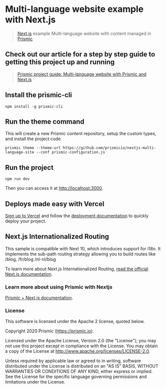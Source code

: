 # Multi-language website example with Next.js
> [Next.js](https://nextjs.org/) example Multi-language website with content managed in [Prismic](https://prismic.io)

## Check out our article for a step by step guide to getting this project up and running
> [Prismic project guide: Multi-language website with Prismic and Next.js](https://user-guides.prismic.io/en/articles/2933718-multi-language-website-with-prismic-and-next-js)


## Install the prismic-cli
```
npm install -g prismic-cli
```

## Run the theme command
This will create a new Prismic content repository, setup the custom types, and install the project code
```
prismic theme --theme-url https://github.com/prismicio/nextjs-multi-language-site --conf prismic-configuration.js

```
## Run the project
```
npm run dev
```
Then you can access it at [http://localhost:3000](http://localhost:3000).


## Deploys made easy with Vercel
[Sign up to Vercel](https://vercel.com/login) and follow the [deployment documentation](https://vercel.com/docs/platform/deployments) to quickly deploy your project.

## Next.js Internationalized Routing 

This sample is compatible with Next 10, which introduces support for i18n. It implements the sub-path routing strategy allowing you to build routes like /blog, /fr/blog /nl-nl/blog 

To learn more about Next.js Internationalized Routing, [read the official Next.js documentation](https://nextjs.org/docs/advanced-features/i18n-routing).

### Learn more about using Prismic with Nextjs

[Prismic + Next.js documentation](https://prismic.io/docs/reactjs/getting-started/prismic-nextjs).

### License

This software is licensed under the Apache 2 license, quoted below.

Copyright 2020 Prismic (https://prismic.io).

Licensed under the Apache License, Version 2.0 (the "License"); you may not use this project except in compliance with the License. You may obtain a copy of the License at http://www.apache.org/licenses/LICENSE-2.0.

Unless required by applicable law or agreed to in writing, software distributed under the License is distributed on an "AS IS" BASIS, WITHOUT WARRANTIES OR CONDITIONS OF ANY KIND, either express or implied. See the License for the specific language governing permissions and limitations under the License.
